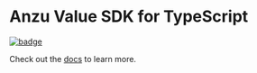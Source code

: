 # Anzu Value SDK for TypeScript

[![badge](https://badge.fury.io/js/@anzuhq%2Fvalue.svg)](https://npmjs.com/package/@anzuhq/value)

Check out the [docs](https://anzuhq.com/docs/provider-development/values) to learn more.

